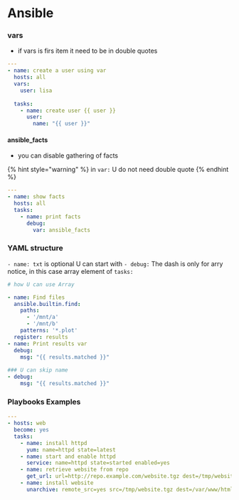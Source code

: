 # Ansible

### vars

* if vars is firs item it need to be in double quotes

```yaml
---
- name: create a user using var
  hosts: all
  vars:
    user: lisa
  
  tasks:
    - name: create user {{ user }}
      user:
        name: "{{ user }}"
```

#### ansible\_facts

* you can disable gathering of facts

{% hint style="warning" %}
in `var:` U do not need double quote
{% endhint %}

```yaml
---
- name: show facts
  hosts: all
  tasks:
    - name: print facts
      debug:
        var: ansible_facts
```



### YAML structure

`- name: txt` is optional U can start with `- debug:` The dash is only for arry notice, in this case array element of `tasks:` 

```yaml
# how U can use Array

- name: Find files
  ansible.builtin.find:
    paths:
      - '/mnt/a'
      - '/mnt/b'
    patterns: '*.plot'
  register: results
- name: Print results var
  debug:
    msg: "{{ results.matched }}"
    
### U can skip name
- debug:
    msg: "{{ results.matched }}"
```

### Playbooks Examples

```yaml
---
- hosts: web
  become: yes
  tasks:
    - name: install httpd
      yum: name=httpd state=latest
    - name: start and enable httpd
      service: name=httpd state=started enabled=yes
    - name: retrieve website from repo
      get_url: url=http://repo.example.com/website.tgz dest=/tmp/website.tgz
    - name: install website
      unarchive: remote_src=yes src=/tmp/website.tgz dest=/var/www/html/
```



